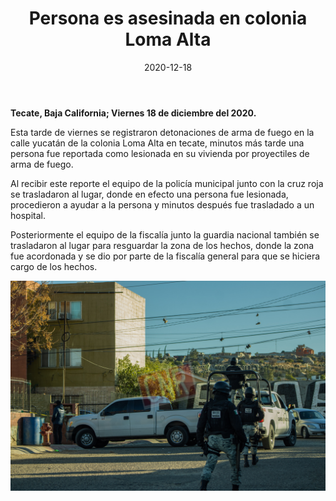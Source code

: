 ﻿---
layout: blog
title:  "Persona es asesinada en colonia Loma Alta"
date:   2020-12-18
categories: tecate
permalink: /:categories/:title:output_ext
image: /img/cnr/2020-12-19-persona-es-asesinada-por-arma-de-fuego.jpg
alt: "Persona es asesinada en colonia Loma Alta"
autor: 
---
 
**Tecate, Baja California; Viernes 18 de diciembre del 2020.**


Esta tarde de viernes se registraron detonaciones de arma de fuego en la calle yucatán de la colonia Loma Alta en tecate, minutos más tarde una persona fue reportada como lesionada en su vivienda por proyectiles de arma de fuego.


Al recibir este reporte el equipo de la policía municipal junto con la cruz roja se trasladaron al lugar, donde en efecto una persona fue lesionada, procedieron a ayudar a la persona y minutos después fue trasladado a un hospital.


Posteriormente el equipo de la fiscalía junto la guardia nacional también se trasladaron al lugar para resguardar la zona de los hechos, donde la zona fue acordonada y se dio por parte de la fiscalía general para que se hiciera cargo de los hechos.

<div id="carouselExampleSlidesOnly" class="carousel slide" data-ride="carousel">
  <div class="carousel-inner">
    <div class="carousel-item active">
       <img class="d-block w-100" src="/img/cnr/2020-12-19-persona-es-asesinada-por-arma-de-fuego.jpg" loading="lazy"  alt="Persona es asesinada en colonia Loma Alta">
    </div>
  </div>
</div>

